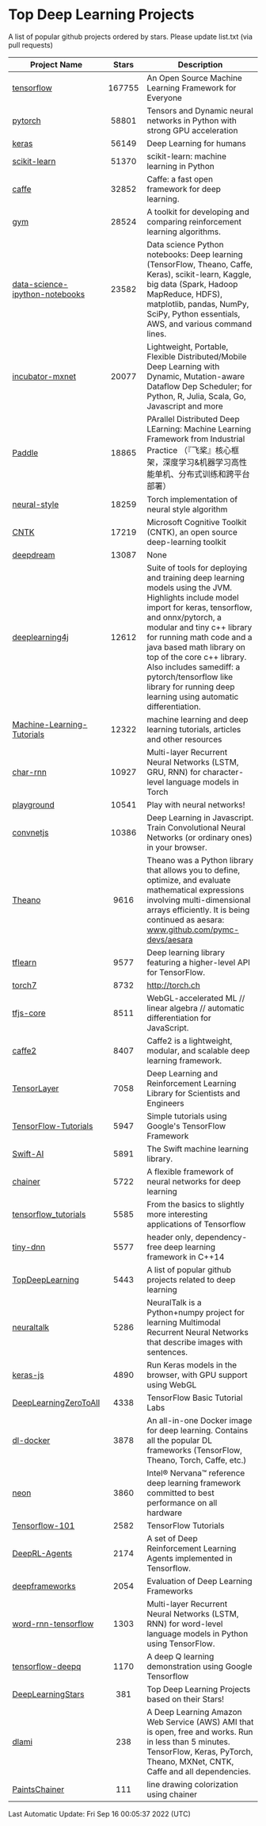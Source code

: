 # Top Deep Learning Projects
A list of popular github projects ordered by stars.
Please update list.txt (via pull requests)

|Project Name| Stars | Description |
| ---------- |:-----:| ----------- |
| [tensorflow](https://github.com/tensorflow/tensorflow) | 167755 | An Open Source Machine Learning Framework for Everyone |
| [pytorch](https://github.com/pytorch/pytorch) | 58801 | Tensors and Dynamic neural networks in Python with strong GPU acceleration |
| [keras](https://github.com/keras-team/keras) | 56149 | Deep Learning for humans |
| [scikit-learn](https://github.com/scikit-learn/scikit-learn) | 51370 | scikit-learn: machine learning in Python |
| [caffe](https://github.com/BVLC/caffe) | 32852 | Caffe: a fast open framework for deep learning. |
| [gym](https://github.com/openai/gym) | 28524 | A toolkit for developing and comparing reinforcement learning algorithms. |
| [data-science-ipython-notebooks](https://github.com/donnemartin/data-science-ipython-notebooks) | 23582 | Data science Python notebooks: Deep learning (TensorFlow, Theano, Caffe, Keras), scikit-learn, Kaggle, big data (Spark, Hadoop MapReduce, HDFS), matplotlib, pandas, NumPy, SciPy, Python essentials, AWS, and various command lines. |
| [incubator-mxnet](https://github.com/apache/incubator-mxnet) | 20077 | Lightweight, Portable, Flexible Distributed/Mobile Deep Learning with Dynamic, Mutation-aware Dataflow Dep Scheduler; for Python, R, Julia, Scala, Go, Javascript and more |
| [Paddle](https://github.com/PaddlePaddle/Paddle) | 18865 | PArallel Distributed Deep LEarning: Machine Learning Framework from Industrial Practice （『飞桨』核心框架，深度学习&机器学习高性能单机、分布式训练和跨平台部署） |
| [neural-style](https://github.com/jcjohnson/neural-style) | 18259 | Torch implementation of neural style algorithm |
| [CNTK](https://github.com/microsoft/CNTK) | 17219 | Microsoft Cognitive Toolkit (CNTK), an open source deep-learning toolkit |
| [deepdream](https://github.com/google/deepdream) | 13087 | None |
| [deeplearning4j](https://github.com/deeplearning4j/deeplearning4j) | 12612 | Suite of tools for deploying and training deep learning models using the JVM. Highlights include model import for keras, tensorflow, and onnx/pytorch, a modular and tiny c++ library for running math code and a java based math library on top of the core c++ library. Also includes samediff: a pytorch/tensorflow like library for running deep learning using automatic differentiation. |
| [Machine-Learning-Tutorials](https://github.com/ujjwalkarn/Machine-Learning-Tutorials) | 12322 | machine learning and deep learning tutorials, articles and other resources  |
| [char-rnn](https://github.com/karpathy/char-rnn) | 10927 | Multi-layer Recurrent Neural Networks (LSTM, GRU, RNN) for character-level language models in Torch |
| [playground](https://github.com/tensorflow/playground) | 10541 | Play with neural networks! |
| [convnetjs](https://github.com/karpathy/convnetjs) | 10386 | Deep Learning in Javascript. Train Convolutional Neural Networks (or ordinary ones) in your browser. |
| [Theano](https://github.com/Theano/Theano) | 9616 | Theano was a Python library that allows you to define, optimize, and evaluate mathematical expressions involving multi-dimensional arrays efficiently. It is being continued as aesara: www.github.com/pymc-devs/aesara |
| [tflearn](https://github.com/tflearn/tflearn) | 9577 | Deep learning library featuring a higher-level API for TensorFlow. |
| [torch7](https://github.com/torch/torch7) | 8732 | http://torch.ch |
| [tfjs-core](https://github.com/tensorflow/tfjs-core) | 8511 | WebGL-accelerated ML // linear algebra // automatic differentiation for JavaScript. |
| [caffe2](https://github.com/facebookarchive/caffe2) | 8407 | Caffe2 is a lightweight, modular, and scalable deep learning framework. |
| [TensorLayer](https://github.com/tensorlayer/TensorLayer) | 7058 | Deep Learning and Reinforcement Learning Library for Scientists and Engineers  |
| [TensorFlow-Tutorials](https://github.com/nlintz/TensorFlow-Tutorials) | 5947 | Simple tutorials using Google's TensorFlow Framework |
| [Swift-AI](https://github.com/Swift-AI/Swift-AI) | 5891 | The Swift machine learning library. |
| [chainer](https://github.com/chainer/chainer) | 5722 | A flexible framework of neural networks for deep learning |
| [tensorflow_tutorials](https://github.com/pkmital/tensorflow_tutorials) | 5585 | From the basics to slightly more interesting applications of Tensorflow |
| [tiny-dnn](https://github.com/tiny-dnn/tiny-dnn) | 5577 | header only, dependency-free deep learning framework in C++14 |
| [TopDeepLearning](https://github.com/aymericdamien/TopDeepLearning) | 5443 | A list of popular github projects related to deep learning |
| [neuraltalk](https://github.com/karpathy/neuraltalk) | 5286 | NeuralTalk is a Python+numpy project for learning Multimodal Recurrent Neural Networks that describe images with sentences. |
| [keras-js](https://github.com/transcranial/keras-js) | 4890 | Run Keras models in the browser, with GPU support using WebGL |
| [DeepLearningZeroToAll](https://github.com/hunkim/DeepLearningZeroToAll) | 4338 | TensorFlow Basic Tutorial Labs |
| [dl-docker](https://github.com/floydhub/dl-docker) | 3878 | An all-in-one Docker image for deep learning. Contains all the popular DL frameworks (TensorFlow, Theano, Torch, Caffe, etc.) |
| [neon](https://github.com/NervanaSystems/neon) | 3860 | Intel® Nervana™ reference deep learning framework committed to best performance on all hardware |
| [Tensorflow-101](https://github.com/sjchoi86/Tensorflow-101) | 2582 | TensorFlow Tutorials |
| [DeepRL-Agents](https://github.com/awjuliani/DeepRL-Agents) | 2174 | A set of Deep Reinforcement Learning Agents implemented in Tensorflow. |
| [deepframeworks](https://github.com/zer0n/deepframeworks) | 2054 | Evaluation of Deep Learning Frameworks |
| [word-rnn-tensorflow](https://github.com/hunkim/word-rnn-tensorflow) | 1303 | Multi-layer Recurrent Neural Networks (LSTM, RNN) for word-level language models in Python using TensorFlow. |
| [tensorflow-deepq](https://github.com/siemanko/tensorflow-deepq) | 1170 | A deep Q learning demonstration using Google Tensorflow |
| [DeepLearningStars](https://github.com/hunkim/DeepLearningStars) | 381 | Top Deep Learning Projects based on their Stars! |
| [dlami](https://github.com/ritchieng/dlami) | 238 | A Deep Learning Amazon Web Service (AWS) AMI that is open, free and works. Run in less than 5 minutes. TensorFlow, Keras, PyTorch, Theano, MXNet, CNTK, Caffe and all dependencies. |
| [PaintsChainer](https://github.com/taizan/PaintsChainer) | 111 | line drawing colorization using chainer |

Last Automatic Update: Fri Sep 16 00:05:37 2022 (UTC)

